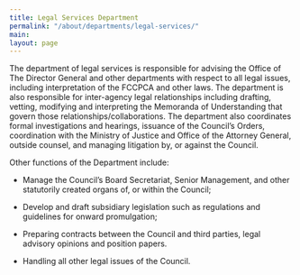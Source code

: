 ```yaml
---
title: Legal Services Department
permalink: "/about/departments/legal-services/"
main: 
layout: page
---
```


The department of legal services is responsible for advising the Office of The Director General and other departments with respect to all legal issues, including interpretation of the FCCPCA and other laws. The department is also responsible for inter-agency legal relationships including drafting, vetting, modifying and interpreting the Memoranda of Understanding that govern those relationships/collaborations. The department also coordinates formal investigations and hearings, issuance of the Council’s Orders, coordination with the Ministry of Justice and Office of the Attorney General, outside counsel, and managing litigation by, or against the Council.

Other functions of the Department include:

* Manage the Council’s Board Secretariat, Senior Management, and other statutorily created organs of, or within the Council;

* Develop and draft subsidiary legislation such as regulations and guidelines for onward promulgation;

* Preparing contracts between the Council and third parties, legal advisory opinions and position papers.

* Handling all other legal issues of the Council.